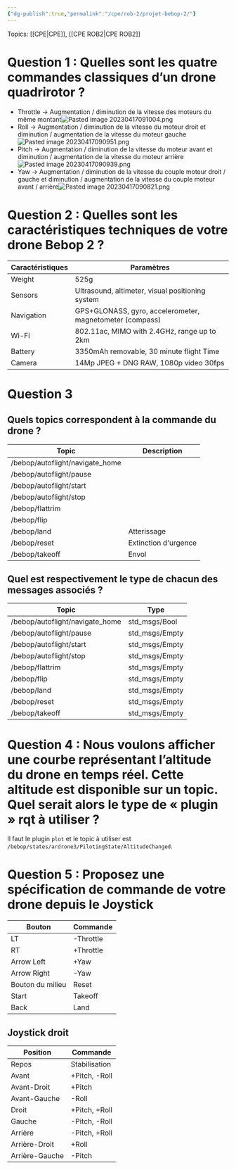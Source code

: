 ```yaml
---
{"dg-publish":true,"permalink":"/cpe/rob-2/projet-bebop-2/"}
---
```



Topics: [[CPE\|CPE]], [[CPE ROB2\|CPE ROB2]]



# Question 1 : Quelles sont les quatre commandes classiques d’un drone quadrirotor ?
- Throttle → Augmentation / diminution de la vitesse des moteurs du même montant![Pasted image 20230417091004.png](/img/user/cpe/ROB2/Pasted%20image%2020230417091004.png) 
- Roll → Augmentation / diminution de la vitesse du moteur droit et diminution / augmentation de la vitesse du moteur gauche![Pasted image 20230417090951.png](/img/user/cpe/ROB2/Pasted%20image%2020230417090951.png)
- Pitch → Augmentation / diminution de la vitesse du moteur avant et diminution / augmentation de la vitesse du moteur arrière![Pasted image 20230417090939.png](/img/user/cpe/ROB2/Pasted%20image%2020230417090939.png)
- Yaw → Augmentation / diminution de la vitesse du couple moteur droit / gauche et diminution / augmentation de la vitesse du couple moteur avant / arrière![Pasted image 20230417090821.png](/img/user/cpe/ROB2/Pasted%20image%2020230417090821.png)

# Question 2 : Quelles sont les caractéristiques techniques de votre drone Bebop 2 ?
| Caractéristiques | Paramètres                                               |
| ---------------- | -------------------------------------------------------- |
| Weight           | 525g                                                     |
| Sensors          | Ultrasound, altimeter, visual positioning system         |
| Navigation       | GPS+GLONASS, gyro, accelerometer, magnetometer (compass) |
| Wi-Fi            | 802.11ac, MIMO with 2.4GHz, range up to 2km              |
| Battery          | 3350mAh removable, 30 minute flight Time                 |
| Camera           | 14Mp JPEG + DNG RAW, 1080p video 30fps                   |

# Question 3
## Quels topics correspondent à la commande du drone ?
| Topic                           | Description          |
| ------------------------------- | -------------------- |
| /bebop/autoflight/navigate_home |                      |
| /bebop/autoflight/pause         |                      |
| /bebop/autoflight/start         |                      |
| /bebop/autoflight/stop          |                      |
| /bebop/flattrim                 |                      |
| /bebop/flip                     |                      |
| /bebop/land                     | Atterissage          |
| /bebop/reset                    | Extinction d'urgence |
| /bebop/takeoff                  | Envol                |

## Quel est respectivement le type de chacun des messages associés ?
| Topic                           | Type           |
| ------------------------------- | -------------- |
| /bebop/autoflight/navigate_home | std_msgs/Bool  |
| /bebop/autoflight/pause         | std_msgs/Empty |
| /bebop/autoflight/start         | std_msgs/Empty |
| /bebop/autoflight/stop          | std_msgs/Empty |
| /bebop/flattrim                 | std_msgs/Empty |
| /bebop/flip                     | std_msgs/Empty |
| /bebop/land                     | std_msgs/Empty |
| /bebop/reset                    | std_msgs/Empty |
| /bebop/takeoff                  | std_msgs/Empty |

# Question 4 : Nous voulons afficher une courbe représentant l’altitude du drone en temps réel.  Cette altitude est disponible sur un topic. Quel serait alors le type de « plugin » rqt à utiliser ?
Il faut le plugin `plot` et le topic à utiliser est `/bebop/states/ardrone3/PilotingState/AltitudeChanged`.

# Question 5 : Proposez une spécification de commande de votre drone depuis le Joystick
| Bouton           | Commande  |
| ---------------- | --------- |
| LT               | -Throttle |
| RT               | +Throttle |
| Arrow Left       | +Yaw      |
| Arrow Right      | -Yaw      |
| Bouton du milieu | Reset     |
| Start            | Takeoff   |
| Back             | Land      |

## Joystick droit
| Position       | Commande      |
| -------------- | ------------- |
| Repos          | Stabilisation |
| Avant          | +Pitch, -Roll |
| Avant-Droit    | +Pitch        |
| Avant-Gauche   | -Roll         |
| Droit          | +Pitch, +Roll |
| Gauche         | -Pitch, -Roll |
| Arrière        | -Pitch, +Roll |
| Arrière-Droit  | +Roll         |
| Arrière-Gauche | -Pitch        |
